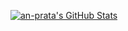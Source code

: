 [![an-prata's GitHub Stats](https://github-readme-stats.vercel.app/api?username=an-prata&count_private=true&theme=dark)](https://github.com/anuraghazra/github-readme-stats)

